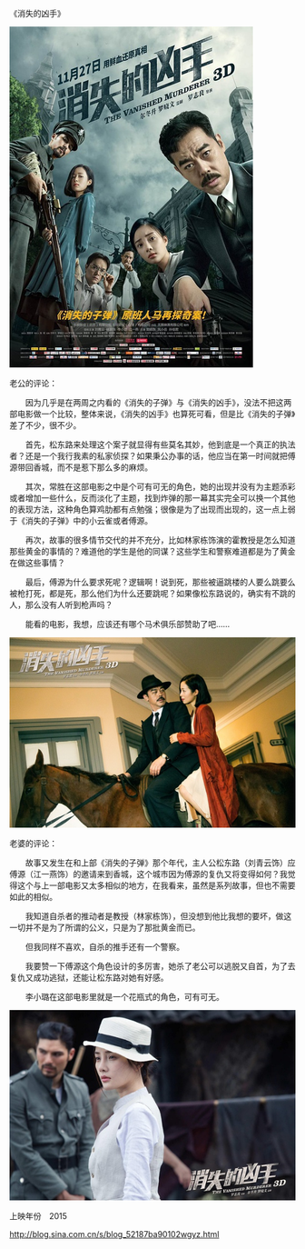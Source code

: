 《消失的凶手》

			
![](./img/001vda4xzy710dW9miu0a&690.jpg)


老公的评论：


　　因为几乎是在两周之内看的《消失的子弹》与《消失的凶手》，没法不把这两部电影做一个比较，整体来说，《消失的凶手》也算死可看，但是比《消失的子弹》差了不少，很不少。


　　首先，松东路来处理这个案子就显得有些莫名其妙，他到底是一个真正的执法者？还是一个我行我素的私家侦探？如果秉公办事的话，他应当在第一时间就把傅源带回香城，而不是惹下那么多的麻烦。


　　其次，常胜在这部电影之中是个可有可无的角色，她的出现并没有为主题添彩或者增加一些什么，反而淡化了主题，找到炸弹的那一幕其实完全可以换一个其他的表现方法，这种角色算鸡肋都有点勉强；很像是为了出现而出现的，这一点上弱于《消失的子弹》中的小云雀或者傅源。


　　再次，故事的很多情节交代的并不充分，比如林家栋饰演的霍教授是怎么知道那些黄金的事情的？难道他的学生是他的同谋？这些学生和警察难道都是为了黄金在做这些事情？


　　最后，傅源为什么要求死呢？逻辑啊！说到死，那些被逼跳楼的人要么跳要么被枪打死，都是死，那么他们为什么还要跳呢？如果像松东路说的，确实有不跳的人，那么没有人听到枪声吗？

　　能看的电影，我想，应该还有哪个马术俱乐部赞助了吧……

![](./img/001vda4xzy710dZaZ9wa2&690.jpg)


老婆的评论：


　　故事又发生在和上部《消失的子弹》那个年代，主人公松东路（刘青云饰）应傅源（江一燕饰）的邀请来到香城，这个城市因为傅源的复仇又将变得如何？我觉得这个与上一部电影又太多相似的地方，在我看来，虽然是系列故事，但也不需要如此的相似。


　　我知道自杀者的推动者是教授（林家栋饰），但没想到他比我想的要坏，做这一切并不是为了所谓的公义，只是为了那批黄金而已。

　　但我同样不喜欢，自杀的推手还有一个警察。

　　我要赞一下傅源这个角色设计的多厉害，她杀了老公可以逃脱又自首，为了去复仇又成功逃狱，还能让松东路对她有好感。

　　李小璐在这部电影里就是一个花瓶式的角色，可有可无。

![](./img/001vda4xzy710dZZ6ax6d&690.jpg)


上映年份　2015							
		
http://blog.sina.com.cn/s/blog_52187ba90102wgyz.html
